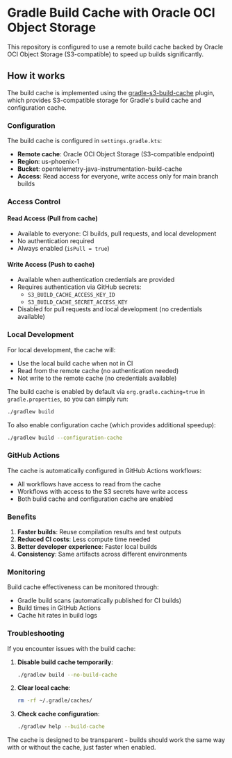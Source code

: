 # Gradle Build Cache with Oracle OCI Object Storage

This repository is configured to use a remote build cache backed by Oracle OCI Object Storage (S3-compatible) to speed up builds significantly.

## How it works

The build cache is implemented using the [gradle-s3-build-cache](https://github.com/burrunan/gradle-s3-build-cache) plugin, which provides S3-compatible storage for Gradle's build cache and configuration cache.

### Configuration

The build cache is configured in `settings.gradle.kts`:
- **Remote cache**: Oracle OCI Object Storage (S3-compatible endpoint)
- **Region**: us-phoenix-1
- **Bucket**: opentelemetry-java-instrumentation-build-cache
- **Access**: Read access for everyone, write access only for main branch builds

### Access Control

#### Read Access (Pull from cache)
- Available to everyone: CI builds, pull requests, and local development
- No authentication required
- Always enabled (`isPull = true`)

#### Write Access (Push to cache)
- Available when authentication credentials are provided
- Requires authentication via GitHub secrets:
  - `S3_BUILD_CACHE_ACCESS_KEY_ID`
  - `S3_BUILD_CACHE_SECRET_ACCESS_KEY`
- Disabled for pull requests and local development (no credentials available)

### Local Development

For local development, the cache will:
- Use the local build cache when not in CI
- Read from the remote cache (no authentication needed)
- Not write to the remote cache (no credentials available)

The build cache is enabled by default via `org.gradle.caching=true` in `gradle.properties`, so you can simply run:
```bash
./gradlew build
```

To also enable configuration cache (which provides additional speedup):
```bash
./gradlew build --configuration-cache
```

### GitHub Actions

The cache is automatically configured in GitHub Actions workflows:
- All workflows have access to read from the cache
- Workflows with access to the S3 secrets have write access
- Both build cache and configuration cache are enabled

### Benefits

1. **Faster builds**: Reuse compilation results and test outputs
2. **Reduced CI costs**: Less compute time needed
3. **Better developer experience**: Faster local builds
4. **Consistency**: Same artifacts across different environments

### Monitoring

Build cache effectiveness can be monitored through:
- Gradle build scans (automatically published for CI builds)
- Build times in GitHub Actions
- Cache hit rates in build logs

### Troubleshooting

If you encounter issues with the build cache:

1. **Disable build cache temporarily**:
   ```bash
   ./gradlew build --no-build-cache
   ```

2. **Clear local cache**:
   ```bash
   rm -rf ~/.gradle/caches/
   ```

3. **Check cache configuration**:
   ```bash
   ./gradlew help --build-cache
   ```

The cache is designed to be transparent - builds should work the same way with or without the cache, just faster when enabled.